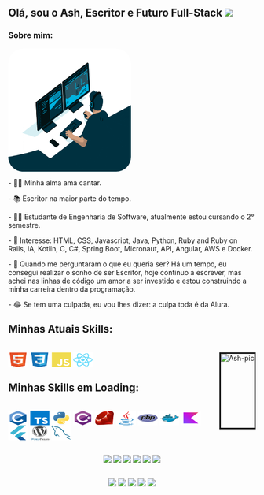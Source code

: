 ## Olá, sou o Ash, Escritor e Futuro Full-Stack <img src="https://raw.githubusercontent.com/iampavangandhi/iampavangandhi/master/gifs/Hi.gif" width="30px"></h2>  

### Sobre mim:
<div style="display: inline_block"  >
  <img align= "center" width="250" height="250" style="border-radius:30px;" src="programacao1.gif?raw=true"/>
  <p> - 🎵🎶 Minha alma ama cantar.</p>  
  <p> - 📚 Escritor na maior parte do tempo. </p>
  <p> - 👨‍🎓 Estudante de Engenharia de Software, atualmente estou cursando o 2° semestre.</p>
  <p> - 🎯 Interesse: HTML, CSS, Javascript, Java, Python, Ruby and Ruby on Rails, IA, Kotlin, C, C#, Spring Boot, Micronaut, API, Angular, AWS e Docker.</p>
  <p> - 📖 Quando me perguntaram o que eu queria ser? Há um tempo, eu consegui realizar o sonho de ser Escritor, hoje continuo a escrever, mas achei nas linhas de código um amor a ser investido e estou construindo a minha carreira dentro da programação.</p>
  <p> - 😂 Se tem uma culpada, eu vou lhes dizer: a culpa toda é da Alura.</p>  
</div>

##
 
  ## Minhas Atuais Skills:
<div style = "display: inline_block"> <br>
  <img align = "center" alt = "Ash-HTML" height = "30" width = "40" src = "https://raw.githubusercontent.com/devicons/devicon/master/icons/html5/html5-original.svg ">
  <img align = "center" alt = "Ash-CSS" height = "30" width = "40" src = "https://raw.githubusercontent.com/devicons/devicon/master/icons/css3/css3-original.svg ">
  <img align = "center" alt = "Ash-Js" height = "30" width = "40" src = "https://raw.githubusercontent.com/devicons/devicon/master/icons/javascript/javascript-plain.svg ">
  <img align = "center" alt = "Ash-React" height = "30" width = "40" src = "https://raw.githubusercontent.com/devicons/devicon/master/icons/react/react-original.svg ">
  <img align = "right" alt = "Ash-pic" height = "150" border= "3px;" src = "https://avatars.githubusercontent.com/u/81665287?v=4">
</div>
  
  ## Minhas Skills em Loading: 
 <div style = "display: inline_block"> <br>
   <img align = "center" alt = "Ash-C" height = "30" width = "40" src = "https://raw.githubusercontent.com/devicons/devicon/master/icons/c/c-original.svg "> 
   <img align = "center" alt = "Ash-Ts" height = "30" width = "40" src = "https://raw.githubusercontent.com/devicons/devicon/master/icons/typescript/typescript-plain.svg ">
   <img align = "center" alt = "Ash-Python" height = "30" width = "40" src = "https://raw.githubusercontent.com/devicons/devicon/master/icons/python/python-original.svg ">
   <img align = "center" alt = "Ash-Csharp" height = "30" width = "40" src = "https://raw.githubusercontent.com/devicons/devicon/master/icons/csharp/csharp-original.svg ">
   <img align = "center" alt = "Ash-Ruby" height = "30" width = "40" src = "https://raw.githubusercontent.com/devicons/devicon/master/icons/ruby/ruby-original.svg ">
   <img align = "center" alt = "Ash-Java" height = "30" width = "40" src = "https://raw.githubusercontent.com/devicons/devicon/master/icons/java/java-original.svg ">
   <img align = "center" alt = "Ash-Php" height = "30" width = "40" src = "https://raw.githubusercontent.com/devicons/devicon/master/icons/php/php-original.svg ">
   <img align = "center" alt = "Ash-Docker" height = "30" width = "40" src = "https://raw.githubusercontent.com/devicons/devicon/master/icons/docker/docker-original.svg ">
   <img align = "center" alt = "Ash-Kotlin" height = "30" width = "40" src = "https://raw.githubusercontent.com/devicons/devicon/master/icons/kotlin/kotlin-original.svg ">
   <img align = "center" alt = "Ash-Flutter" height = "30" width = "40" src = "https://raw.githubusercontent.com/devicons/devicon/master/icons/flutter/flutter-original.svg ">
   <img align = "center" alt = "Ash-Wp" height = "30" width = "40" src = "https://raw.githubusercontent.com/devicons/devicon/master/icons/wordpress/wordpress-original.svg ">
   <img align = "center" alt = "Ash-MySQL" height = "30" width = "40" src = "https://raw.githubusercontent.com/devicons/devicon/master/icons/mysql/mysql-original.svg ">
  </div>  
    
  ##
 
<div align="center"> 
  <a href="https://www.youtube.com/channel/UCFHAAeC6J7poqqa3RvBsuIA" target="_blank"><img src="https://img.shields.io/badge/YouTube-FF0000?style=for-the-badge&logo=youtube&logoColor=white" target="_blank"></a>
  <a href="https://instagram.com/ashorlowska" target="_blank"> <img src="https://img.shields.io/badge/-Instagram-%23E4405F?style=for-the-badge&logo=instagram&logoColor=white" target="_blank"></a>
 	<a href="https://www.twitch.tv/ashorlowska" target="_blank"> <img src="https://img.shields.io/badge/Twitch-9146FF?style=for-the-badge&logo=twitch&logoColor=white" target="_blank"></a>
 <a href="https://discord.gg/FmNZrduamU" target="_blank"> <img src = "https://img.shields.io/badge/Discord-7289DA?style=for-the-badge&logo=discord&logoColor=white "        target= "_blank "></a> 
  <a href = "mailto:ashorlowska.engsoftware @gmail.com" tagert="_blank"> <img src = "https://img.shields.io/badge/-Gmail-%23333?style=for-the-badge&logo=gmail&logoColor=white" target = "_ blank"></a>
  <a href="https://www.linkedin.com/in/ashorlowska/" target="_blank"> <img src="https://img.shields.io/badge/-LinkedIn-%230077B5?style=for-the-badge&logo=linkedin&logoColor=white" target="_blank"></a> 
  
  </div>
    
##
    
    
 <div align="center" style = "display: inline_block">
   <a href="https://loja.uiclap.com/titulo/ua654/" target="_blank"> <img src="http://storage.googleapis.com/images.uiclap.com/capa/ua654.jpg" style={height="150", width="150"} target="_blank"/></a>
   <a href="https://loja.uiclap.com/titulo/ua1311/"  target="_blank"> <img src="http://storage.googleapis.com/images.uiclap.com/capa/ua1311.jpg" style={height="150", width="150"} target="_blank" /></a>
   <a href="https://loja.uiclap.com/titulo/ua2655/"  target="_blank"> <img src="http://storage.googleapis.com/images.uiclap.com/capa/ua2655.jpg" style={height="142.5", width="142.5"} target="_blank"/></a>
   <a href="https://loja.uiclap.com/titulo/ua3655/"  target="_blank"> <img src="http://storage.googleapis.com/images.uiclap.com/capa/ua3655.jpg" style={height="142.5", width="142.5"} target="_blank"/></a>
   <a href="https://loja.uiclap.com/titulo/ua26934/"  target="_blank"> <img src="http://storage.googleapis.com/images.uiclap.com/capa/ua26934.jpg" style={height="142.5", width="142.5"} target="_blank"/></a>
    </div>
    
##
    
   
